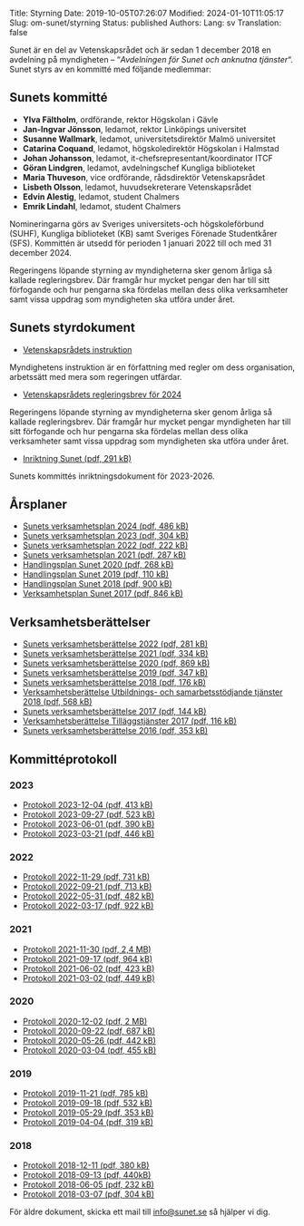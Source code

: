 Title: Styrning
Date: 2019-10-05T07:26:07
Modified: 2024-01-10T11:05:17
Slug: om-sunet/styrning
Status: published
Authors: 
Lang: sv
Translation: false

Sunet är en del av Vetenskapsrådet och är sedan 1 december 2018 en avdelning på myndigheten – “*Avdelningen för Sunet och anknutna tjänster*“. Sunet styrs av en kommitté med följande medlemmar:


Sunets kommitté
---------------


* **Ylva Fältholm**, ordförande, rektor Högskolan i Gävle
* **Jan-Ingvar Jönsson**, ledamot, rektor Linköpings universitet
* **Susanne Wallmark**, ledamot, universitetsdirektör Malmö universitet
* **Catarina Coquand**, ledamot, högskoledirektör Högskolan i Halmstad
* **Johan Johansson**, ledamot, it-chefsrepresentant/koordinator ITCF
* **Göran Lindgren**, ledamot, avdelningschef Kungliga biblioteket
* **Maria Thuveson**, vice ordförande, rådsdirektör Vetenskapsrådet
* **Lisbeth Olsson**, ledamot, huvudsekreterare Vetenskapsrådet
* **Edvin Alestig**, ledamot, student Chalmers
* **Emrik Lindahl**, ledamot, student Chalmers


Nomineringarna görs av Sveriges universitets-och högskoleförbund (SUHF), Kungliga biblioteket (KB) samt Sveriges Förenade Studentkårer (SFS). Kommittén är utsedd för perioden 1 januari 2022 till och med 31 december 2024.


Regeringens löpande styrning av myndigheterna sker genom årliga så kallade regleringsbrev. Där framgår hur mycket pengar den har till sitt förfogande och hur pengarna ska fördelas mellan dess olika verksamheter samt vissa uppdrag som myndigheten ska utföra under året.


Sunets styrdokument
-------------------


* [Vetenskapsrådets instruktion](https://www.riksdagen.se/sv/dokument-lagar/dokument/svensk-forfattningssamling/forordning-2009975-med-instruktion-for_sfs-2009-975)  

Myndighetens instruktion är en författning med regler om dess organisation, arbetssätt med mera som regeringen utfärdar.
* [Vetenskapsrådets regleringsbrev för 2024](https://www.esv.se/Statsliggaren/Regleringsbrev?rbid=24034)  

Regeringens löpande styrning av myndigheterna sker genom årliga så kallade regleringsbrev. Där framgår hur mycket pengar myndigheten har till sitt förfogande och hur pengarna ska fördelas mellan dess olika verksamheter samt vissa uppdrag som myndigheten ska utföra under året.
* [Inriktning Sunet (pdf, 291 kB)](/wp-content/uploads/2023/10/Sunets-inriktning-2023-2026.pdf)  

Sunets kommittés inriktningsdokument för 2023-2026.


Årsplaner
---------


* [Sunets verksamhetsplan 2024 (pdf, 486 kB)](/wp-content/uploads/2023/12/Sunets-verksamhetsplan-2024.pdf)
* [Sunets verksamhetsplan 2023 (pdf, 304 kB)](/wp-content/uploads/2023/07/Sunets-verksamhetsplan-2023.pdf)
* [Sunets verksamhetsplan 2022 (pdf, 222 kB)](/wp-content/uploads/2021/12/Sunets-verksamhetsplan-2022.pdf)
* [Sunets verksamhetsplan 2021 (pdf, 287 kB)](/wp-content/uploads/2020/12/Sunets-verksamhetsplan-2021.pdf)
* [Handlingsplan Sunet 2020 (pdf, 268 kB)](/wp-content/uploads/2020/04/Sunets-handlingsplan-2020.pdf)
* [Handlingsplan Sunet 2019 (pdf, 110 kB)](/wp-content/uploads/2018/12/Handlingsplan-Sunet-2019.pdf)
* [Handlingsplan Sunet 2018 (pdf, 900 kB)](/wp-content/uploads/2018/12/Sunet-HP-2018.pdf)
* [Verksamhetsplan Sunet 2017 (pdf, 846 kB)](/wp-content/uploads/2018/12/Sunet-VP-2017.pdf)


Verksamhetsberättelser
----------------------


* [Sunets verksamhetsberättelse 2022 (pdf, 281 kB)](/wp-content/uploads/2023/07/Sunets-verksamhetsberättelse-2022.pdf)
* [Sunets verksamhetsberättelse 2021 (pdf, 334 kB)](/wp-content/uploads/2022/04/Sunets-verksamhetsberättelse-2021.pdf)
* [Sunets verksamhetsberättelse 2020 (pdf, 869 kB)](/wp-content/uploads/2021/03/Sunet-Verksamhetsberättelse-2020.pdf)
* [Sunets verksamhetsberättelse 2019 (pdf, 347 kB)](/wp-content/uploads/2020/12/Sunets-verksamhetsberättelse-2019.pdf)
* [Sunets verksamhetsberättelse 2018 (pdf, 176 kB)](/wp-content/uploads/2020/04/Sunet-verksamhetsberättelse-2018.pdf)
* [Verksamhetsberättelse Utbildnings- och samarbetsstödjande tjänster 2018 (pdf, 568 kB)](/wp-content/uploads/2020/04/VB-2018-Sunets-Utbildnings-och-samarbetsstödjande-tjänster.pdf)
* [Sunets verksamhetsberättelse 2017 (pdf, 144 kB)](/wp-content/uploads/2020/04/Sunet-verksamhetsberättelse-2017-1.pdf)
* [Verksamhetsberättelse Tilläggstjänster 2017 (pdf, 116 kB)](/wp-content/uploads/2020/04/VB-2017-Sunets-tilläggstjänster.pdf)
* [Sunets verksamhetsberättelse 2016 (pdf, 353 kB)](/wp-content/uploads/2020/04/Verksamhetsberattelse-Sunet-2016.pdf)


Kommittéprotokoll
-----------------


### 2023


* [Protokoll 2023-12-04 (pdf, 413 kB)](/wp-content/uploads/2023/12/Protokoll-Sunets-kommitte-2023-12-04-signed.pdf)
* [Protokoll 2023-09-27 (pdf, 523 kB)](/wp-content/uploads/2023/10/Protokoll-Sunets-kommitte-2023-09-27-signed.pdf)
* [Protokoll 2023-06-01 (pdf, 390 kB)](/wp-content/uploads/2023/09/Protokoll-Sunets-kommitte-2023-06-01-signed.pdf)
* [Protokoll 2023-03-21 (pdf, 446 kB)](/wp-content/uploads/2023/04/Protokoll-Sunets-kommitté-2023-03-21-signed.pdf)


### 2022


* [Protokoll 2022-11-29 (pdf, 731 kB)](/wp-content/uploads/2022/12/Protokoll-2022-11-29-signed.pdf)
* [Protokoll 2022-09-21 (pdf, 713 kB)](/wp-content/uploads/2022/10/Protokoll-Sunets-kommitte-2022-09-21-signed.pdf)
* [Protokoll 2022-05-31 (pdf, 482 kB)](/wp-content/uploads/2022/06/Protokoll-2022-05-31.pdf)
* [Protokoll 2022-03-17 (pdf, 922 kB)](/wp-content/uploads/2022/04/Protokoll-2022-03-17-signed.pdf)


### 2021


* [Protokoll 2021-11-30 (pdf, 2,4 MB)](/wp-content/uploads/2021/12/Protokoll_2021-11-30_signed.pdf)
* [Protokoll 2021-09-17 (pdf, 964 kB)](/wp-content/uploads/2021/09/Protokoll-2021-09-17-signed-signed-signed.pdf)
* [Protokoll 2021-06-02 (pdf, 423 kB)](/wp-content/uploads/2021/06/Protokoll-2021-06-02_signed_signed_signed.pdf)
* [Protokoll 2021-03-02 (pdf, 449 kB)](/wp-content/uploads/2021/03/Protokoll-2021-03-02_signed.pdf)


### 2020


* [Protokoll 2020-12-02 (pdf, 2 MB)](/wp-content/uploads/2020/12/Protokoll-Sunets-kommitte-2020-12-02_signed.pdf)
* [Protokoll 2020-09-22 (pdf, 687 kB)](/wp-content/uploads/2020/10/Protokoll-Sunets-kommitte-2020-09-22.pdf)
* [Protokoll 2020-05-26 (pdf, 442 kB)](/wp-content/uploads/2020/10/Protokoll-Sunets-kommitte-2020-05-26.pdf)
* [Protokoll 2020-03-04 (pdf, 455 kB)](/wp-content/uploads/2020/05/Protokoll-Sunets-kommitte-2020-03-04.pdf)


### 2019


* [Protokoll 2019-11-21 (pdf, 785 kB)](/wp-content/uploads/2020/04/Protokoll-Sunets-kommitte-2019-11-21.pdf)
* [Protokoll 2019-09-18 (pdf, 532 kB)](/wp-content/uploads/2020/04/Protokoll-Sunets-kommitte-2019-09-18.pdf)
* [Protokoll 2019-05-29 (pdf, 353 kB)](/wp-content/uploads/2020/05/Protokoll-Sunets-kommitte-2019-05-29.pdf)
* [Protokoll 2019-04-04 (pdf, 319 kB)](/wp-content/uploads/2020/04/Protokoll-20190404.pdf)


### 2018


* [Protokoll 2018-12-11 (pdf, 380 kB)](/wp-content/uploads/2020/04/Protokoll-2018-12-11-signerat.pdf)
* [Protokoll 2018-09-13 (pdf, 440kB)](/wp-content/uploads/2020/04/Protokoll-2018-09-13-signerat.pdf)
* [Protokoll 2018-06-05 (pdf, 232 kB)](/wp-content/uploads/2020/04/Protokoll-2018-06-05-signerat.pdf)
* [Protokoll 2018-03-07 (pdf, 304 kB)](/wp-content/uploads/2020/04/Protokoll-2018-03-07-signerat.pdf)


För äldre dokument, skicka ett mail till [info@sunet.se](mailto:info@sunet.se) så hjälper vi dig.


 


